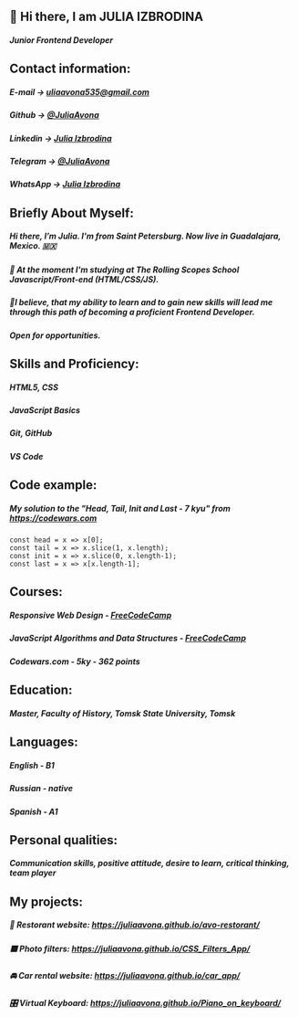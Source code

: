 ## 👋 Hi there, I am JULIA IZBRODINA 

##### Junior Frontend Developer

## Contact information:
##### E-mail → uliaavona535@gmail.com
##### Github → [@JuliaAvona](https://github.com/JuliaAvona)
##### Linkedin → [Julia Izbrodina](https://www.linkedin.com/in/julia-izbrodina/)
##### Telegram → [@JuliaAvona](https://t.me/JuliaAvona)
##### WhatsApp → [Julia Izbrodina](https://wa.me/+79118408837)

## Briefly About Myself:
##### Hi there, I’m Julia. I'm from Saint Petersburg. Now live in Guadalajara, Mexico. 🇲🇽
##### 🍭 At the moment I'm studying at The Rolling Scopes School Javascript/Front-end (HTML/CSS/JS).
##### 🔮I believe, that my ability to learn and to gain new skills will lead me through this path of becoming a proficient Frontend Developer.
##### Open for opportunities.

## Skills and Proficiency:
##### HTML5, CSS
##### JavaScript Basics
##### Git, GitHub
##### VS Code

## Code example:
##### My solution to the "Head, Tail, Init and Last - 7 kyu" from https://codewars.com
```
const head = x => x[0];
const tail = x => x.slice(1, x.length);
const init = x => x.slice(0, x.length-1);
const last = x => x[x.length-1];
```

## Courses:
##### Responsive Web Design - [FreeCodeCamp](https://www.freecodecamp.org/certification/fccb2e0f799-ebf8-4c2d-a564-3b8bb906d5bc/responsive-web-design)
##### JavaScript Algorithms and Data Structures - [FreeCodeCamp](https://www.freecodecamp.org/certification/fccb2e0f799-ebf8-4c2d-a564-3b8bb906d5bc/javascript-algorithms-and-data-structures)
##### Codewars.com - 5ky - 362 points 

## Education:
##### Master, Faculty of History, Tomsk State University, Tomsk

## Languages:
##### English - B1
##### Russian - native
##### Spanish - A1

## Personal qualities:
##### Communication skills, positive attitude, desire to learn, critical thinking, team player

## My projects:
##### 🥑 Restorant website: https://juliaavona.github.io/avo-restorant/
##### 🟪 Photo filters: https://juliaavona.github.io/CSS_Filters_App/
##### 🚘 Car rental website: https://juliaavona.github.io/car_app/
##### 🎛️ Virtual Keyboard: https://juliaavona.github.io/Piano_on_keyboard/